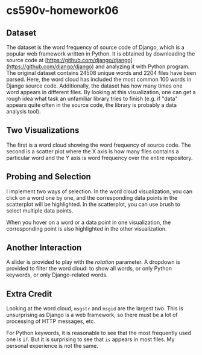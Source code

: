 # cs590v-homework06

## Dataset

The dataset is the word frequency of source code of Django, which is a popular web framework written in Python. It is obtained by downloading the source code at [https://github.com/django/django](https://github.com/django/django) and analyzing it with Python program. The original dataset contains 24508 unique words and 2204 files have been parsed. Here, the word cloud has included the most common 100 words in Django source code. Additionally, the dataset has how many times one word appears in different files. By looking at this visualization, one can get a rough idea what task an unfamiliar library tries to finish (e.g. if "data" appears quite often in the source code, the library is probably a data analysis tool).

## Two Visualizations

The first is a word cloud showing the word frequency of source code. The second is a scatter plot where the X axis is how many files contains a particular word and the Y axis is word frequency over the entire repository.

## Probing and Selection

I implement two ways of selection. In the word cloud visualization, you can click on a word one by one, and the corresponding data points in the scatterplot will be highlighted. In the scatterplot, you can use brush to select multiple data points.

When you hover on a word or a data point in one visualization, the corresponding point is also highlighted in the other visualization.

## Another Interaction

A slider is provided to play with the *rotation* parameter. A dropdown is provided to filter the word cloud: to show all words, or only Python keywords, or only Django-related words.

## Extra Credit

Looking at the word cloud, `msgstr` and `msgid` are the largest two. This is unsurprising as Django is a web framework, so there must be a lot of processing of HTTP messages, etc.

For Python keywords, it is reasonable to see that the most frequently used one is `if`. But it is surprising to see that `is` appears in most files. My personal experience is not the same.
